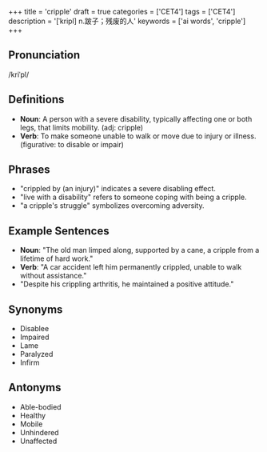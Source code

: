 +++
title = 'cripple'
draft = true
categories = ['CET4']
tags = ['CET4']
description = '[ˈkripl] n.跛子；残废的人'
keywords = ['ai words', 'cripple']
+++

## Pronunciation
/kriˈpl/

## Definitions
- **Noun**: A person with a severe disability, typically affecting one or both legs, that limits mobility. (adj: cripple)
- **Verb**: To make someone unable to walk or move due to injury or illness. (figurative: to disable or impair)

## Phrases
- "crippled by (an injury)" indicates a severe disabling effect.
- "live with a disability" refers to someone coping with being a cripple.
- "a cripple's struggle" symbolizes overcoming adversity.

## Example Sentences
- **Noun**: "The old man limped along, supported by a cane, a cripple from a lifetime of hard work."
- **Verb**: "A car accident left him permanently crippled, unable to walk without assistance."
- "Despite his crippling arthritis, he maintained a positive attitude."

## Synonyms
- Disablee
- Impaired
- Lame
- Paralyzed
- Infirm

## Antonyms
- Able-bodied
- Healthy
- Mobile
- Unhindered
- Unaffected
